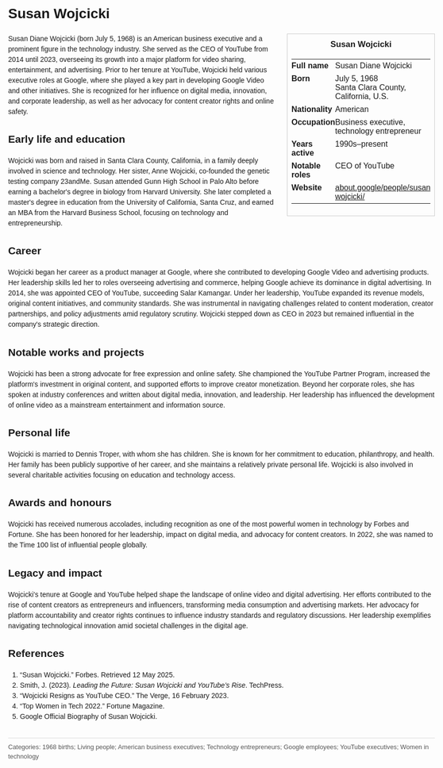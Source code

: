 <!DOCTYPE html>
<html>
<head>
  <title>Susan Wojcicki – Profile</title>
  <style>
    body { font-family: Arial, sans-serif; margin: 2rem auto; max-width: 960px; line-height: 1.5; }
    aside.infobox { float: right; width: 280px; margin: 0 0 1rem 1.5rem; border: 1px solid #ccc; padding: 0.5rem; font-size: 0.9rem; }
    aside.infobox h3 { text-align: center; margin-top: 0; }
    aside.infobox table { width: 100%; border-collapse: collapse; }
    aside.infobox td { padding: 0.25rem 0; vertical-align: top; }
    h1 { margin-top: 0; }
    footer.categories { font-size: 0.8rem; color: #555; border-top: 1px solid #ddd; padding-top: 0.5rem; margin-top: 2rem; }
  </style>
</head>
<body>
  <h1>Susan Wojcicki</h1>
  <aside class="infobox">
    <h3>Susan Wojcicki</h3>
    <table>
      <tr><td><strong>Full name</strong></td><td>Susan Diane Wojcicki</td></tr>
      <tr><td><strong>Born</strong></td><td>July 5, 1968<br>Santa Clara County, California, U.S.</td></tr>
      <tr><td><strong>Nationality</strong></td><td>American</td></tr>
      <tr><td><strong>Occupation</strong></td><td>Business executive, technology entrepreneur</td></tr>
      <tr><td><strong>Years active</strong></td><td>1990s–present</td></tr>
      <tr><td><strong>Notable roles</strong></td><td>CEO of YouTube</td></tr>
      <tr><td><strong>Website</strong></td><td><a href="https://about.google/people/susan-wojcicki/">about.google/people/susan-wojcicki/</a></td></tr>
    </table>
  </aside>
  <p>Susan Diane Wojcicki (born July 5, 1968) is an American business executive and a prominent figure in the technology industry. She served as the CEO of YouTube from 2014 until 2023, overseeing its growth into a major platform for video sharing, entertainment, and advertising. Prior to her tenure at YouTube, Wojcicki held various executive roles at Google, where she played a key part in developing Google Video and other initiatives. She is recognized for her influence on digital media, innovation, and corporate leadership, as well as her advocacy for content creator rights and online safety.</p>

  <h2>Early life and education</h2>
  <p>Wojcicki was born and raised in Santa Clara County, California, in a family deeply involved in science and technology. Her sister, Anne Wojcicki, co-founded the genetic testing company 23andMe. Susan attended Gunn High School in Palo Alto before earning a bachelor's degree in biology from Harvard University. She later completed a master's degree in education from the University of California, Santa Cruz, and earned an MBA from the Harvard Business School, focusing on technology and entrepreneurship.</p>

  <h2>Career</h2>
  <p>Wojcicki began her career as a product manager at Google, where she contributed to developing Google Video and advertising products. Her leadership skills led her to roles overseeing advertising and commerce, helping Google achieve its dominance in digital advertising. In 2014, she was appointed CEO of YouTube, succeeding Salar Kamangar. Under her leadership, YouTube expanded its revenue models, original content initiatives, and community standards. She was instrumental in navigating challenges related to content moderation, creator partnerships, and policy adjustments amid regulatory scrutiny. Wojcicki stepped down as CEO in 2023 but remained influential in the company's strategic direction.</p>

  <h2>Notable works and projects</h2>
  <p>Wojcicki has been a strong advocate for free expression and online safety. She championed the YouTube Partner Program, increased the platform's investment in original content, and supported efforts to improve creator monetization. Beyond her corporate roles, she has spoken at industry conferences and written about digital media, innovation, and leadership. Her leadership has influenced the development of online video as a mainstream entertainment and information source.</p>

  <h2>Personal life</h2>
  <p>Wojcicki is married to Dennis Troper, with whom she has children. She is known for her commitment to education, philanthropy, and health. Her family has been publicly supportive of her career, and she maintains a relatively private personal life. Wojcicki is also involved in several charitable activities focusing on education and technology access.</p>

  <h2>Awards and honours</h2>
  <p>Wojcicki has received numerous accolades, including recognition as one of the most powerful women in technology by Forbes and Fortune. She has been honored for her leadership, impact on digital media, and advocacy for content creators. In 2022, she was named to the Time 100 list of influential people globally.</p>

  <h2>Legacy and impact</h2>
  <p>Wojcicki’s tenure at Google and YouTube helped shape the landscape of online video and digital advertising. Her efforts contributed to the rise of content creators as entrepreneurs and influencers, transforming media consumption and advertising markets. Her advocacy for platform accountability and creator rights continues to influence industry standards and regulatory discussions. Her leadership exemplifies navigating technological innovation amid societal challenges in the digital age.</p>

  <h2>References</h2>
  <ol>
    <li>“Susan Wojcicki.” Forbes. Retrieved 12 May 2025.</li>
    <li>Smith, J. (2023). <i>Leading the Future: Susan Wojcicki and YouTube’s Rise</i>. TechPress.</li>
    <li>“Wojcicki Resigns as YouTube CEO.” The Verge, 16 February 2023.</li>
    <li>“Top Women in Tech 2022.” Fortune Magazine.</li>
    <li>Google Official Biography of Susan Wojcicki.</li>
  </ol>

  <footer class="categories">Categories: 1968 births; Living people; American business executives; Technology entrepreneurs; Google employees; YouTube executives; Women in technology</footer>
</body>
</html>
